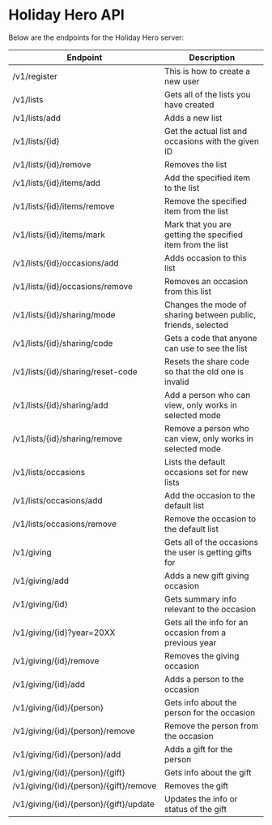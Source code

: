 Holiday Hero API
================

Below are the endpoints for the Holiday Hero server:

| Endpoint                                  | Description                                                   |
|-------------------------------------------|---------------------------------------------------------------|
| /v1/register                              | This is how to create a new user                              |
| /v1/lists                                 | Gets all of the lists you have created                        |
| /v1/lists/add                             | Adds a new list                                               |
| /v1/lists/{id}                            | Get the actual list and occasions with the given ID           |
| /v1/lists/{id}/remove                     | Removes the list                                              |
| /v1/lists/{id}/items/add                  | Add the specified item to the list                            |
| /v1/lists/{id}/items/remove               | Remove the specified item from the list                       |
| /v1/lists/{id}/items/mark                 | Mark that you are getting the specified item from the list    |
| /v1/lists/{id}/occasions/add              | Adds occasion to this list                                    |
| /v1/lists/{id}/occasions/remove           | Removes an occasion from this list                            |
| /v1/lists/{id}/sharing/mode               | Changes the mode of sharing between public, friends, selected |
| /v1/lists/{id}/sharing/code               | Gets a code that anyone can use to see the list               |
| /v1/lists/{id}/sharing/reset-code         | Resets the share code so that the old one is invalid          |
| /v1/lists/{id}/sharing/add                | Add a person who can view, only works in selected mode        |
| /v1/lists/{id}/sharing/remove             | Remove a person who can view, only works in selected mode     |
| /v1/lists/occasions                       | Lists the default occasions set for new lists                 |
| /v1/lists/occasions/add                   | Add the occasion to the default list                          |
| /v1/lists/occasions/remove                | Remove the occasion to the default list                       |
| /v1/giving                                | Gets all of the occasions the user is getting gifts for       |
| /v1/giving/add                            | Adds a new gift giving occasion                               |
| /v1/giving/{id}                           | Gets summary info relevant to the occasion                    |
| /v1/giving/{id}?year=20XX                 | Gets all the info for an occasion from a previous year        |
| /v1/giving/{id}/remove                    | Removes the giving occasion                                   |
| /v1/giving/{id}/add                       | Adds a person to the occasion                                 |
| /v1/giving/{id}/{person}                  | Gets info about the person for the occasion                   |
| /v1/giving/{id}/{person}/remove           | Remove the person from the occasion                           |
| /v1/giving/{id}/{person}/add              | Adds a gift for the person                                    |
| /v1/giving/{id}/{person}/{gift}           | Gets info about the gift                                      |
| /v1/giving/{id}/{person}/{gift}/remove    | Removes the gift                                              |
| /v1/giving/{id}/{person}/{gift}/update    | Updates the info or status of the gift                        |
